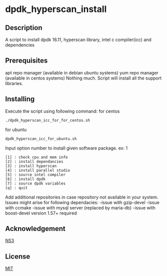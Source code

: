 # dpdk_hyperscan_install

## Description
A script to install dpdk 16.11, hyperscan library, intel c compiler(icc) and dependencies 

## Prerequisites
apt repo manager (available in debian ubuntu systems)
yum repo manager (available in centos systems)
Nothing much. Script will install all the support libraries.

## Installing
Execute the script using following command:
for centos
```
./dpdk_hyperscan_icc_for_for_centos.sh
```
for ubuntu
```
dpdk_hyperscan_icc_for_ubuntu.sh
```
Input option number to install given software package.
ex: 1
```
[1] : check cpu and mem info
[2] : install dependancies
[3] : install hyperscan
[4] : install parallel studio
[5] : source intel compiler
[6] : install dpdk
[7] : source dpdk variables
[q] : quit

  ```

Add additional repositories in case repository not available in your system.
Issues might arise for following dependacies:
-issue with gzip-devel
-issue with ccmake
-issue with mysql server (replaced by maria-db)
-issue with boost-devel version	1.57+ required	


## Acknowledgement 
[NS3](https://www.nsnam.org/)

## License
[MIT](https://choosealicense.com/licenses/mit/)
